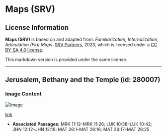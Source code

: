 # Maps (SRV)

## License Information

**Maps (SRV)** is based on and adapted from: _Familiarization, Internalization, Articulation (Fia) Maps_, [SRV Partners](https://srvpartners.org/home/), 2023, which is licensed under a [CC BY-SA 4.0 license](https://creativecommons.org/licenses/by-sa/4.0/legalcode.en).

This markdown version is provided under the same license.



--------------------------------

## Jerusalem, Bethany and the Temple (id: 280007)

### Image Content

![Image](https://cdn.aquifer.bible/aquifer-content/resources/FIAMaps/jerusalem-and-bethany.jpg)

[link](https://cdn.aquifer.bible/aquifer-content/resources/FIAMaps/jerusalem-and-bethany.jpg)

* **Associated Passages:** MRK 11:12–MRK 11:26; LUK 10:38–LUK 10:42; JHN 12:12–JHN 12:19; MAT 26:1–MAT 26:16; MAT 26:17–MAT 26:25

